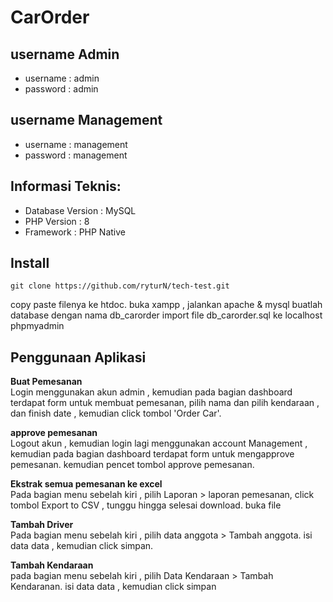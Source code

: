 # CarOrder


## username Admin
- username : admin
- password : admin

## username Management
- username : management
- password : management

## Informasi Teknis:
- Database Version : MySQL
- PHP Version : 8
- Framework : PHP Native

## Install
```git clone https://github.com/ryturN/tech-test.git```

copy paste filenya ke htdoc.
buka xampp , jalankan apache & mysql
buatlah database dengan nama db_carorder
import file db_carorder.sql ke localhost phpmyadmin

## Penggunaan Aplikasi

**Buat Pemesanan**</br>
Login menggunakan akun admin , kemudian pada bagian dashboard terdapat form untuk membuat pemesanan, pilih nama dan pilih kendaraan , dan finish date , kemudian click tombol 'Order Car'.

**approve pemesanan**</br>
Logout akun , kemudian login lagi menggunakan account Management , kemudian pada bagian dashboard terdapat form untuk mengapprove pemesanan. kemudian pencet tombol approve pemesanan.

**Ekstrak semua pemesanan ke excel**</br>
Pada bagian menu sebelah kiri , pilih Laporan > laporan pemesanan, click tombol Export to CSV , tunggu hingga selesai download. buka file

**Tambah Driver**</br>
Pada bagian menu sebelah kiri , pilih data anggota > Tambah anggota. isi data data , kemudian click simpan.

**Tambah Kendaraan**</br>
pada bagian menu sebelah kiri , pilih Data Kendaraan > Tambah Kendaranan. isi data data , kemudian click simpan
